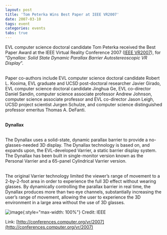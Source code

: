 ```yaml
---
layout: post
title: 'Tom Peterka Wins Best Paper at IEEE VR2007'
date: 2007-03-10
tags: event
categories: events
tabs: true
---
```


EVL computer science doctoral candidate Tom Peterka received the Best Paper Award at the IEEE Virtual Reality Conference 2007 (<a href="http://conferences.computer.org/vr/2007/">IEEE VR2007</a>), for &ldquo;<em>Dynallax: Solid State Dynamic Parallax Barrier Autostereoscopic VR Display</em>&rdquo;.<br><br>

Paper co-authors include EVL computer science doctoral candidate Robert L. Kooima, EVL graduate and UCSD post-doctoral researcher Javier Girado, EVL computer science doctoral candidate Jinghua Ge, EVL co-director Daniel Sandin, computer science associate professor Andrew Johnson, computer science associate professor and EVL co-director Jason Leigh, UCSD project scientist Jurgen Schulze, and computer science distinguished professor emeritus Thomas A. DeFanti.<br><br>

<strong>Dynallax</strong><br><br>

The Dynallax uses a solid-state, dynamic parallax barrier to provide a no-glasses-needed 3D display. The Dynallax technology is based on, and expands upon, the EVL-developed Varrier, a static barrier display system. The Dynallax has been built in single-monitor version known as the Personal Varrier and a 65-panel Cylindrical Varrier version.<br><br>

The original Varrier technology limited the viewer&rsquo;s range of movement to a 2-by-2-foot area in order to experience the full 3D effect without wearing glasses. By dynamically controlling the parallax barrier in real time, the Dynallax produces more than two eye channels, substantially increasing the user&rsquo;s range of movement, allowing the user to experience the 3D environment in a large area without the use of 3D glasses.

![image](https://www.evl.uic.edu/output/originals/ieeevr2007_logo.jpg-srcw.jpg){:style="max-width: 100%"}
Credit: IEEE


Link: [http://conferences.computer.org/vr/2007](http://conferences.computer.org/vr/2007)
